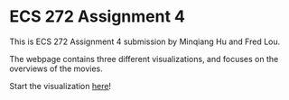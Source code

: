 # ECS 272 Assignment 4
This is ECS 272 Assignment 4 submission by Minqiang Hu and Fred Lou.

The webpage contains three different visualizations, and focuses on the overviews of the movies.

Start the visualization [here](https://snsnlou.github.io/ECS-272-Assignment-4/)!